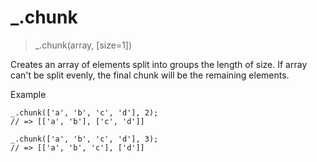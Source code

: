 # _.chunk  
> _.chunk(array, [size=1])  

Creates an array of elements split into groups the length of size. If array can't be split evenly, the final chunk will be the remaining elements.  

Example  
```
_.chunk(['a', 'b', 'c', 'd'], 2);
// => [['a', 'b'], ['c', 'd']]

_.chunk(['a', 'b', 'c', 'd'], 3);
// => [['a', 'b', 'c'], ['d']]
```
